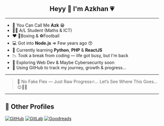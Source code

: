 <h2 align="center">Heyy 👋 I'm Azkhan 💗</h2>

---

- 🖖 You Can Call Me **Azk** 😁  
- 🧑‍🎓 A/L Student (Maths & ICT)  
- ❤️ 🥊Boxing & ⚽Football  
- 💻 Got into **Node.js** => Few years ago 😙
- 🧠 Currently learning **Python**, **PHP** & **ReactJS**
- 📉 Took a break from coding — life got busy, but I'm back  
- 🌱 Exploring Web Dev & Maybe Cybersecurity soon  
- 🚀 Using GitHub to track my journey, growth & progress...

---

> 🧊 No Fake Flex — Just Raw Progress🔥... Let’s See Where This Goes... 😌😮‍💨

---

## 🔗 Other Profiles

[![GitHub](https://img.shields.io/badge/GitHub-100000?style=for-the-badge&logo=github&logoColor=white)](https://github.com/azkhanmhd)
[![GitLab](https://img.shields.io/badge/GitLab-FC6D26?style=for-the-badge&logo=gitlab&logoColor=white)](https://gitlab.com/azkhanmhd)
[![Goodreads](https://img.shields.io/badge/Goodreads-372213?style=for-the-badge&logo=goodreads&logoColor=white)](https://goodreads.com/azkhanmhd)
